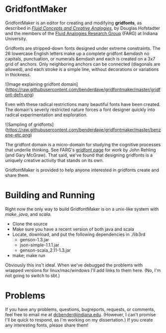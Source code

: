 # GridfontMaker

GridfontMaker is an editor for creating and modifying **gridfonts**, as
described in [*Fluid Concepts and Creative Analogies*](https://en.wikipedia.org/wiki/Fluid_Concepts_and_Creative_Analogies), 
by Douglas Hofstadter and the members of the [Fluid Analogies Research
Group](http://cogsci.indiana.edu) 
(FARG) at Indiana University.

Gridfonts are stripped-down fonts designed under extreme
constraints. The 26 lowercase English letters make up a complete gridfont
&emdash no
capitals, punctuation, or numerals &emdash
and each is created on a 3x7 grid of anchors. Only neighboring anchors can be
connected (diagonals are allowed), and each stroke is a simple line, without
decorations or variations in thickness. 

![Image explaining gridfont domain]
(https://raw.githubusercontent.com/benderdave/gridfontmaker/master/gridfont-defn.png)

Even with these radical
restrictions many beautiful fonts have been created. The domain's severly restricted nature
forces a font designer quickly into radical experimentation and exploration.

![Sampling of gridfonts]
(https://raw.githubusercontent.com/benderdave/gridfontmaker/master/benzene-etc.png)

The gridfont domain is a micro-domain for studying the cognitive processes
that underlie thinking. See FARG's [gridfont page](http://cogsci.indiana.edu/gridfonts.html) for work by John 
Rehling (and Gary McGraw). That said, we've found that designing gridfonts is a
uniquely creative activity that stands on its own. 

GridfontMaker is provided to
help anyone interested in gridfonts create and share them.

# Building and Running

Right now the only way to build GridfontMaker is on a unix-like system with
*make*, *java*, and *scala*. 

* Clone the source
* Make sure you have a recent version of both java and scala
* Locate, download, and put the following dependencies in ./lib3rd
  * genson-1.3.jar
  * json-simple-1.1.1.jar
  * genson-scala_2.11-1.3.jar
* make; make run

Obviously this ins't ideal. When we've debugged the problems with wrapped
versions for linux/mac/windows I'll add links to them here. (No, I'm not going
to switch to sbt.)

# Problems

If you have any problems, questions, bugreports, requests, or comments, feel free to email me at
dcbender@indiana.edu. (However, I can't promise I'll be quick to respond, as
I'm working on my dissertation.) If you create any interesting fonts, please
share them!
